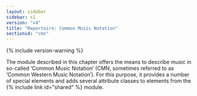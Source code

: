 ```yaml
---
layout: sidebar
sidebar: s1
version: "v4"
title: "Repertoire: Common Music Notation"
sectionid: "cmn"
---
```


{% include version-warning %}

The module described in this chapter offers the means to describe music in so-called ‘Common Music Notation’ (CMN, sometimes referred to as ‘Common Western Music Notation’). For this purpose, it provides a number of special elements and adds several attribute classes to elements from the {% include link id="shared" %} module.

